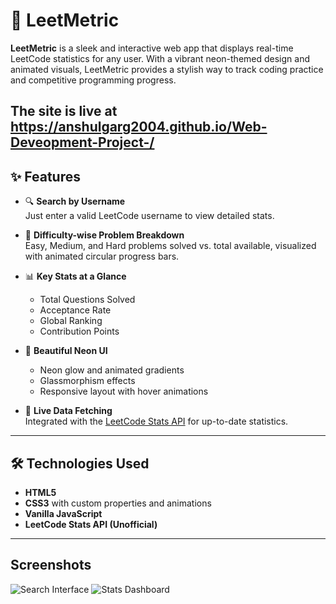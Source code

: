 # 🚀 LeetMetric

**LeetMetric** is a sleek and interactive web app that displays real-time LeetCode statistics for any user. With a vibrant neon-themed design and animated visuals, LeetMetric provides a stylish way to track coding practice and competitive programming progress.

The site is live at  https://anshulgarg2004.github.io/Web-Deveopment-Project-/
---

## ✨ Features

- 🔍 **Search by Username**  
  Just enter a valid LeetCode username to view detailed stats.

- 🧠 **Difficulty-wise Problem Breakdown**  
  Easy, Medium, and Hard problems solved vs. total available, visualized with animated circular progress bars.

- 📊 **Key Stats at a Glance**  
  - Total Questions Solved  
  - Acceptance Rate  
  - Global Ranking  
  - Contribution Points  

- 🎨 **Beautiful Neon UI**  
  - Neon glow and animated gradients  
  - Glassmorphism effects  
  - Responsive layout with hover animations

- 🔄 **Live Data Fetching**  
  Integrated with the [LeetCode Stats API](https://leetcode-stats-api.herokuapp.com/) for up-to-date statistics.

---

## 🛠️ Technologies Used

- **HTML5**
- **CSS3** with custom properties and animations
- **Vanilla JavaScript**
- **LeetCode Stats API (Unofficial)**

---

## Screenshots
![Search Interface](https://github.com/user-attachments/assets/d028215a-8ed5-4a56-b4f9-aa64fc141799)
![Stats Dashboard](https://github.com/user-attachments/assets/699a2903-90f6-4445-bc16-3e0c5555370c)

